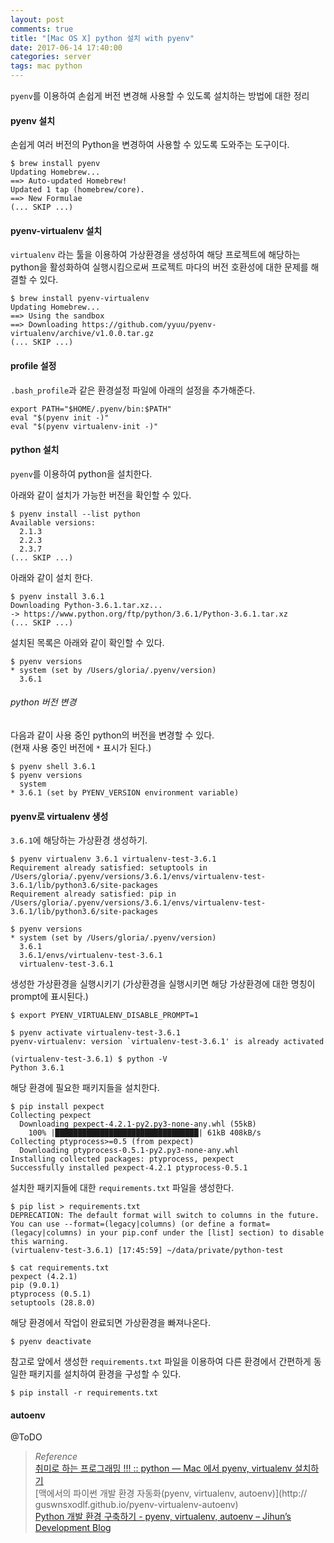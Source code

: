 ```yaml
---
layout: post
comments: true
title: "[Mac OS X] python 설치 with pyenv"
date: 2017-06-14 17:40:00
categories: server
tags: mac python
---
```


`pyenv`를 이용하여 손쉽게 버전 변경해 사용할 수 있도록 설치하는 방법에 대한 정리   

#### pyenv 설치
손쉽게 여러 버전의 Python을 변경하여 사용할 수 있도록 도와주는 도구이다.

```
$ brew install pyenv
Updating Homebrew...
==> Auto-updated Homebrew!
Updated 1 tap (homebrew/core).
==> New Formulae
(... SKIP ...)
```

#### pyenv-virtualenv 설치
`virtualenv` 라는 툴을 이용하여 가상환경을 생성하여 해당 프로젝트에 해당하는 python을 활성화하여 실행시킴으로써 프로젝트 마다의 버전 호환성에 대한 문제를 해결할 수 있다.

```
$ brew install pyenv-virtualenv
Updating Homebrew...
==> Using the sandbox
==> Downloading https://github.com/yyuu/pyenv-virtualenv/archive/v1.0.0.tar.gz
(... SKIP ...)
```

#### profile 설정
`.bash_profile`과 같은 환경설정 파일에 아래의 설정을 추가해준다.

```
export PATH="$HOME/.pyenv/bin:$PATH"
eval "$(pyenv init -)"
eval "$(pyenv virtualenv-init -)"
```

#### python 설치
`pyenv`를 이용하여 python을 설치한다.   

아래와 같이 설치가 가능한 버전을 확인할 수 있다.
```
$ pyenv install --list python
Available versions:
  2.1.3
  2.2.3
  2.3.7
(... SKIP ...)
```
   
아래와 같이 설치 한다.

```
$ pyenv install 3.6.1
Downloading Python-3.6.1.tar.xz...
-> https://www.python.org/ftp/python/3.6.1/Python-3.6.1.tar.xz
(... SKIP ...)
```
    
설치된 목록은 아래와 같이 확인할 수 있다.

```
$ pyenv versions
* system (set by /Users/gloria/.pyenv/version)
  3.6.1
```
    
###### python 버전 변경
다음과 같이 사용 중인 python의 버전을 변경할 수 있다.   
(현재 사용 중인 버전에 `*` 표시가 된다.)

```
$ pyenv shell 3.6.1
$ pyenv versions
  system
* 3.6.1 (set by PYENV_VERSION environment variable)
```
    
#### pyenv로 virtualenv 생성
`3.6.1`에 해당하는 가상환경 생성하기.

```
$ pyenv virtualenv 3.6.1 virtualenv-test-3.6.1
Requirement already satisfied: setuptools in /Users/gloria/.pyenv/versions/3.6.1/envs/virtualenv-test-3.6.1/lib/python3.6/site-packages
Requirement already satisfied: pip in /Users/gloria/.pyenv/versions/3.6.1/envs/virtualenv-test-3.6.1/lib/python3.6/site-packages

$ pyenv versions
* system (set by /Users/gloria/.pyenv/version)
  3.6.1
  3.6.1/envs/virtualenv-test-3.6.1
  virtualenv-test-3.6.1
```
     
생성한 가상환경을 실행시키기 (가상환경을 실행시키면 해당 가상환경에 대한 명칭이 prompt에 표시된다.)   

```
$ export PYENV_VIRTUALENV_DISABLE_PROMPT=1

$ pyenv activate virtualenv-test-3.6.1
pyenv-virtualenv: version `virtualenv-test-3.6.1' is already activated

(virtualenv-test-3.6.1) $ python -V
Python 3.6.1
```
    
해당 환경에 필요한 패키지들을 설치한다.

```
$ pip install pexpect
Collecting pexpect
  Downloading pexpect-4.2.1-py2.py3-none-any.whl (55kB)
    100% |████████████████████████████████| 61kB 408kB/s
Collecting ptyprocess>=0.5 (from pexpect)
  Downloading ptyprocess-0.5.1-py2.py3-none-any.whl
Installing collected packages: ptyprocess, pexpect
Successfully installed pexpect-4.2.1 ptyprocess-0.5.1
```
    
설치한 패키지들에 대한 `requirements.txt` 파일을 생성한다.

```
$ pip list > requirements.txt
DEPRECATION: The default format will switch to columns in the future. You can use --format=(legacy|columns) (or define a format=(legacy|columns) in your pip.conf under the [list] section) to disable this warning.
(virtualenv-test-3.6.1) [17:45:59] ~/data/private/python-test

$ cat requirements.txt
pexpect (4.2.1)
pip (9.0.1)
ptyprocess (0.5.1)
setuptools (28.8.0)
```
    
해당 환경에서 작업이 완료되면 가상환경을 빠져나온다.

```
$ pyenv deactivate
```
   
참고로 앞에서 생성한 `requirements.txt` 파일을 이용하여 다른 환경에서 간편하게 동일한 패키지를 설치하여 환경을 구성할 수 있다.

```
$ pip install -r requirements.txt  
```
    
#### autoenv
@ToDO
   

> *Reference*   
> [취미로 하는 프로그래밍 !!! :: python — Mac 에서 pyenv, virtualenv 설치하기](http://freeprog.tistory.com/281)     
> [맥에서의 파이썬 개발 환경 자동화(pyenv, virtualenv, autoenv)](http:// guswnsxodlf.github.io/pyenv-virtualenv-autoenv)   
> [Python 개발 환경 구축하기 - pyenv, virtualenv, autoenv – Jihun’s Development Blog](https://cjh5414.github.io/python-%EA%B0%9C%EB%B0%9C%ED%99%98%EA%B2%BD%EA%B5%AC%EC%B6%95/)   
